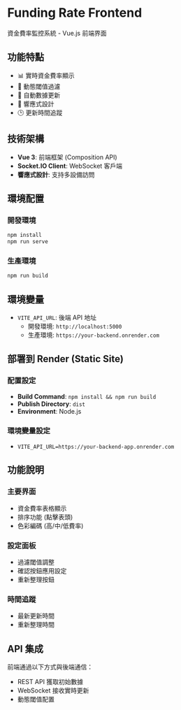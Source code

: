 # Funding Rate Frontend

資金費率監控系統 - Vue.js 前端界面

## 功能特點

- 📊 實時資金費率顯示
- 🎯 動態閾值過濾
- 🔄 自動數據更新
- 📱 響應式設計
- 🕒 更新時間追蹤

## 技術架構

- **Vue 3**: 前端框架 (Composition API)
- **Socket.IO Client**: WebSocket 客戶端
- **響應式設計**: 支持多設備訪問

## 環境配置

### 開發環境
```bash
npm install
npm run serve
```

### 生產環境
```bash
npm run build
```

## 環境變量

- `VITE_API_URL`: 後端 API 地址
  - 開發環境: `http://localhost:5000`
  - 生產環境: `https://your-backend.onrender.com`

## 部署到 Render (Static Site)

### 配置設定

- **Build Command**: `npm install && npm run build`
- **Publish Directory**: `dist`
- **Environment**: Node.js

### 環境變量設定

- `VITE_API_URL=https://your-backend-app.onrender.com`

## 功能說明

### 主要界面
- 資金費率表格顯示
- 排序功能 (點擊表頭)
- 色彩編碼 (高/中/低費率)

### 設定面板
- 過濾閾值調整
- 確認按鈕應用設定
- 重新整理按鈕

### 時間追蹤
- 最新更新時間
- 重新整理時間

## API 集成

前端通過以下方式與後端通信：
- REST API 獲取初始數據
- WebSocket 接收實時更新
- 動態閾值配置
